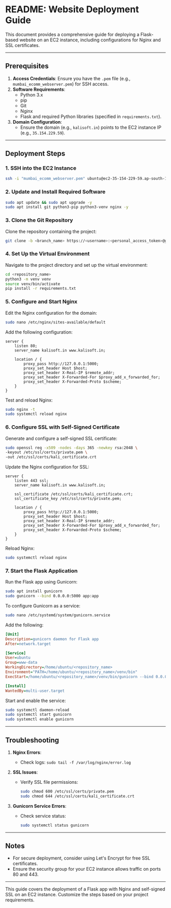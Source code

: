# README: Website Deployment Guide

This document provides a comprehensive guide for deploying a Flask-based website on an EC2 instance, including configurations for Nginx and SSL certificates.

---

## Prerequisites

1. **Access Credentials**: Ensure you have the `.pem` file (e.g., `mumbai_ecomm_webserver.pem`) for SSH access.
2. **Software Requirements**:
   - Python 3.x
   - pip
   - Git
   - Nginx
   - Flask and required Python libraries (specified in `requirements.txt`).
3. **Domain Configuration**:
   - Ensure the domain (e.g., `kalisoft.in`) points to the EC2 instance IP (e.g., `35.154.229.59`).

---

## Deployment Steps

### 1. SSH into the EC2 Instance
```bash
ssh -i "mumbai_ecomm_webserver.pem" ubuntu@ec2-35-154-229-59.ap-south-1.compute.amazonaws.com
```

### 2. Update and Install Required Software
```bash
sudo apt update && sudo apt upgrade -y
sudo apt install git python3-pip python3-venv nginx -y
```

### 3. Clone the Git Repository
Clone the repository containing the project:
```bash
git clone -b <branch_name> https://<username>:<personal_access_token>@github.com/<username>/<repository>.git
```

### 4. Set Up the Virtual Environment
Navigate to the project directory and set up the virtual environment:
```bash
cd <repository_name>
python3 -m venv venv
source venv/bin/activate
pip install -r requirements.txt
```

### 5. Configure and Start Nginx
Edit the Nginx configuration for the domain:
```bash
sudo nano /etc/nginx/sites-available/default
```
Add the following configuration:
```nginx
server {
    listen 80;
    server_name kalisoft.in www.kalisoft.in;

    location / {
        proxy_pass http://127.0.0.1:5000;
        proxy_set_header Host $host;
        proxy_set_header X-Real-IP $remote_addr;
        proxy_set_header X-Forwarded-For $proxy_add_x_forwarded_for;
        proxy_set_header X-Forwarded-Proto $scheme;
    }
}
```
Test and reload Nginx:
```bash
sudo nginx -t
sudo systemctl reload nginx
```

### 6. Configure SSL with Self-Signed Certificate
Generate and configure a self-signed SSL certificate:
```bash
sudo openssl req -x509 -nodes -days 365 -newkey rsa:2048 \
-keyout /etc/ssl/certs/private.pem \
-out /etc/ssl/certs/kali_certificate.crt
```
Update the Nginx configuration for SSL:
```nginx
server {
    listen 443 ssl;
    server_name kalisoft.in www.kalisoft.in;

    ssl_certificate /etc/ssl/certs/kali_certificate.crt;
    ssl_certificate_key /etc/ssl/certs/private.pem;

    location / {
        proxy_pass http://127.0.0.1:5000;
        proxy_set_header Host $host;
        proxy_set_header X-Real-IP $remote_addr;
        proxy_set_header X-Forwarded-For $proxy_add_x_forwarded_for;
        proxy_set_header X-Forwarded-Proto $scheme;
    }
}
```
Reload Nginx:
```bash
sudo systemctl reload nginx
```

### 7. Start the Flask Application
Run the Flask app using Gunicorn:
```bash
sudo apt install gunicorn
sudo gunicorn --bind 0.0.0.0:5000 app:app
```

To configure Gunicorn as a service:
```bash
sudo nano /etc/systemd/system/gunicorn.service
```
Add the following:
```ini
[Unit]
Description=gunicorn daemon for Flask app
After=network.target

[Service]
User=ubuntu
Group=www-data
WorkingDirectory=/home/ubuntu/<repository_name>
Environment="PATH=/home/ubuntu/<repository_name>/venv/bin"
ExecStart=/home/ubuntu/<repository_name>/venv/bin/gunicorn --bind 0.0.0.0:5000 app:app

[Install]
WantedBy=multi-user.target
```
Start and enable the service:
```bash
sudo systemctl daemon-reload
sudo systemctl start gunicorn
sudo systemctl enable gunicorn
```

---

## Troubleshooting

1. **Nginx Errors**:
   - Check logs: `sudo tail -f /var/log/nginx/error.log`

2. **SSL Issues**:
   - Verify SSL file permissions:
     ```bash
     sudo chmod 600 /etc/ssl/certs/private.pem
     sudo chmod 644 /etc/ssl/certs/kali_certificate.crt
     ```

3. **Gunicorn Service Errors**:
   - Check service status:
     ```bash
     sudo systemctl status gunicorn
     ```

---

## Notes

- For secure deployment, consider using Let's Encrypt for free SSL certificates.
- Ensure the security group for your EC2 instance allows traffic on ports 80 and 443.

---

This guide covers the deployment of a Flask app with Nginx and self-signed SSL on an EC2 instance. Customize the steps based on your project requirements.
